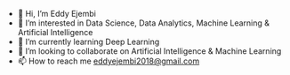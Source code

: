 - 👋 Hi, I’m Eddy Ejembi
- 👀 I’m interested in Data Science, Data Analytics, Machine Learning & Artificial Intelligence
- 🌱 I’m currently learning Deep Learning
- 💞️ I’m looking to collaborate on Artificial Intelligence & Machine Learning
- 📫 How to reach me eddyejembi2018@gmail.com

<!---
EddyEjembi/EddyEjembi is a ✨ special ✨ repository because its `README.md` (this file) appears on your GitHub profile.
You can click the Preview link to take a look at your changes.
--->
